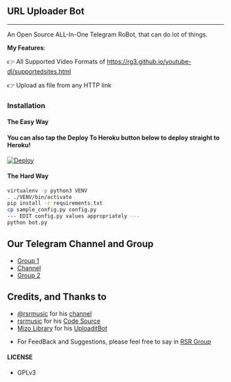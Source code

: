 ## URL Uploader Bot
---

An Open Source ALL-In-One Telegram RoBot, that can do lot of things.

**My Features**:

👉 All Supported Video Formats of https://rg3.github.io/youtube-dl/supportedsites.html

👉 Upload as file from any HTTP link

### Installation

#### The Easy Way

#### You can also tap the Deploy To Heroku button below to deploy straight to Heroku!

[![Deploy](https://www.herokucdn.com/deploy/button.svg)](https://heroku.com/deploy?template=https://github.com/RSR-Downloader/urluploader/tree/master)



#### The Hard Way

```sh
virtualenv -p python3 VENV
. ./VENV/bin/activate
pip install -r requirements.txt
cp sample_config.py config.py
--- EDIT config.py values appropriately ---
python bot.py
```
## Our Telegram Channel and Group

* [Group 1](https://telegram.dog/thawnthu)
* [Channel](https://telegram.dog/mizolibrary)
* [Group 2](https://telegram.dog/mp3andvideodownloader)

## Credits, and Thanks to

* [@rsrmusic](https://telegram.dog/mp3andvideodownloader) for his [channel](https://telegram.dog/mizolibrary)
* [rsrmusic](https://telegram.dog/rsrmusic) for his [Code Source](https://github.com/RSR-Downloader/urluploader/tree/master)
* [Mizo Library](https://telegram.dog/mizolibrary) for his [UploaditBot](https://telegram.dog/rsrofficial_bot)

- For FeedBack and Suggestions, please feel free to say in [RSR Group](https://telegram.dog/mp3andvideodownloader)

#### LICENSE
- GPLv3
